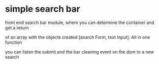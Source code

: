 # simple search bar

front end search bar module, where you can determine the container and get a return 

of an array with the objects created [search Form, text Input]. All in one function 

you can listen the submit and the bar cleaning event on the dom to a new search
